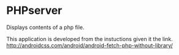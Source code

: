 # PHPserver
Displays contents of a php file.


This application is developed from the instuctions given it the link.
http://androidcss.com/android/android-fetch-php-without-library/

